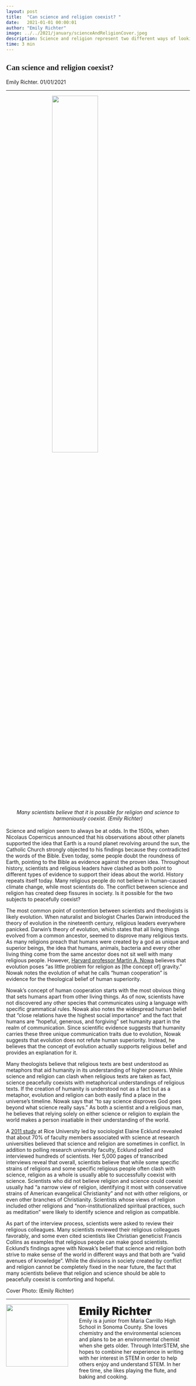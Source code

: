 ```yaml
---
layout: post
title:  "Can science and religion coexist? "
date:   2021-01-01 00:00:01
author: "Emily Richter"
image: ../../2021/january/scienceAndReligionCover.jpeg
description: Science and religion represent two different ways of looking at the world. The two subjects are sometimes at odds; is it possible for them to coexist? A Havard faculty member and a study from Rice University agree they likely can.
time: 3 min
---
```

<h2 style="font-family: Ergonomique Bold">Can science and religion coexist?</h2>
Emily Richter. 01/01/2021
<hr>


<img src="{{ site.baseurl }}/images/blogs/2021/january/scienceAndReligionOne.png" width="50%" style="display: block; margin: 0 auto"/>  
<center><i>Many scientists believe that it is possible for religion and science to harmoniously coexist. (Emily Richter)
</i></center>
<br>
Science and religion seem to always be at odds. In the 1500s, when Nicolaus Copernicus announced that his observations about other planets supported the idea that Earth is a round planet revolving around the sun, the Catholic Church strongly objected to his findings because they contradicted the words of the Bible. Even today, some people doubt the roundness of Earth, pointing to the Bible as evidence against the proven idea. Throughout history, scientists and religious leaders have clashed as both point to different types of evidence to support their ideas about the world. History repeats itself today. Many religious people do not believe in human-caused climate change, while most scientists do. The conflict between science and religion has created deep fissures in society. Is it possible for the two subjects to peacefully coexist?

The most common point of contention between scientists and theologists is likely evolution. When naturalist and biologist Charles Darwin introduced the theory of evolution in the nineteenth century, religious leaders everywhere panicked. Darwin’s theory of evolution, which states that all living things evolved from a common ancestor, seemed to disprove many religious texts. As many religions preach that humans were created by a god as unique and superior beings, the idea that humans, animals, bacteria and every other living thing come from the same ancestor does not sit well with many religious people. However, <a href="https://news.harvard.edu/gazette/story/2007/03/can-science-religion-coexist-in-peace/" target="_blank">Harvard professor Martin A. Nowa</a> believes that evolution poses “as little problem for religion as [the concept of] gravity.” Nowak notes the evolution of what he calls “human cooperation” is evidence for the theological belief of human superiority.

Nowak’s concept of human cooperation starts with the most obvious thing that sets humans apart from other living things. As of now, scientists have not discovered any other species that communicates using a language with specific grammatical rules. Nowak also notes the widespread human belief that “close relations have the highest social importance” and the fact that humans are “hopeful, generous, and forgiving” set humanity apart in the realm of communication. Since scientific evidence suggests that humanity carries these three unique communication traits due to evolution, Nowak suggests that evolution does not refute human superiority. Instead, he believes that the concept of evolution actually supports religious belief and provides an explanation for it.

Many theologists believe that religious texts are best understood as metaphors that aid humanity in its understanding of higher powers. While science and religion can clash when religious texts are taken as fact, science peacefully coexists with metaphorical understandings of religious texts. If the creation of humanity is understood not as a fact but as a metaphor, evolution and religion can both easily find a place in the universe’s timeline. Nowak says that “to say science disproves God goes beyond what science really says.” As both a scientist and a religious man, he believes that relying solely on either science or religion to explain the world makes a person insatiable in their understanding of the world.

A <a href="https://www.huffpost.com/entry/religion-and-science-can-coexist_n_974116" target="_blank">2011 study</a> at Rice University led by sociologist Elaine Ecklund revealed that about 70% of faculty members associated with science at research universities believed that science and religion are sometimes in conflict. In addition to polling research university faculty, Ecklund polled and interviewed hundreds of scientists. Her 5,000 pages of transcribed interviews reveal that overall, scientists believe that while some specific strains of religions and some specific religious people often clash with science, religion as a whole is usually able to successfully coexist with science. Scientists who did not believe religion and science could coexist usually had “a narrow view of religion, identifying it most with conservative strains of American evangelical Christianity” and not with other religions, or even other branches of Christianity. Scientists whose views of religion included other religions and “non-institutionalized spiritual practices, such as meditation” were likely to identify science and religion as compatible.

As part of the interview process, scientists were asked to review their religious colleagues. Many scientists reviewed their religious colleagues favorably, and some even cited scientists like Christian geneticist Francis Collins as examples that religious people can make good scientists. Ecklund’s findings agree with Nowak’s belief that science and religion both strive to make sense of the world in different ways and that both are “valid avenues of knowledge”. While the divisions in society created by conflict and religion cannot be completely fixed in the near future, the fact that many scientists believe that religion and science should be able to peacefully coexist is comforting and hopeful.

Cover Photo: (Emily Richter)


<hr>
<img src="{{ site.baseurl }}/images/writingTeam/noProfile.jpg" width="170" style="float: left; margin-right: 30px; margin-bottom: 20px;"/>
<div style="margin-bottom: 5%;">
<span style="font-size: 30px; font-weight: 900;">Emily Richter</span>
<br>Emily is a junior from Maria Carrillo High School in Sonoma County. She loves chemistry and the environmental sciences and plans to be an environmental chemist when she gets older. Through InterSTEM, she hopes to combine her experience in writing with her interest in STEM in order to help others enjoy and understand STEM. In her free time, she likes playing the flute, and baking and cooking.
</div>
